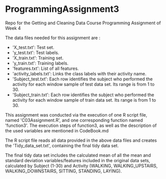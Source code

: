 # ProgrammingAssignment3
Repo for the Getting and Cleaning Data Course Programming Assignment of Week 4


The data files needed for this assignment are :

- 'X_test.txt': Test set.
- 'y_test.txt': Test labels.
- 'X_train.txt': Training set.
- 'y_train.txt': Training labels.
- 'features.txt': List of all features.
- 'activity_labels.txt': Links the class labels with their activity name.
- 'Subject_test.txt': Each row identifies the subject who performed the activity for each window sample of test data set. Its range is from 1 to 30.
- 'Subject_train.txt': Each row identifies the subject who performed the activity for each window sample of train data set. Its range is from 1 to 30.


This assignment was conducted via the execution of one R script file, named 'C03Assignment.R', and one corresponding function named 'function3'. 
The execution steps of function3, as well as the description of the used variables are mentioned in CodeBook.md


The R script file reads all data provided in the above data files and creates the 'Tidy_data_set.txt', containing the final tidy data set. 

The final tidy data set includes the calculated mean of all the mean and standard deviation variables/features included in the original data sets, 
calculated by Subject (1-30) and Activity (WALKING, WALKING_UPSTAIRS, WALKING_DOWNSTAIRS, SITTING, STANDING, LAYING).




